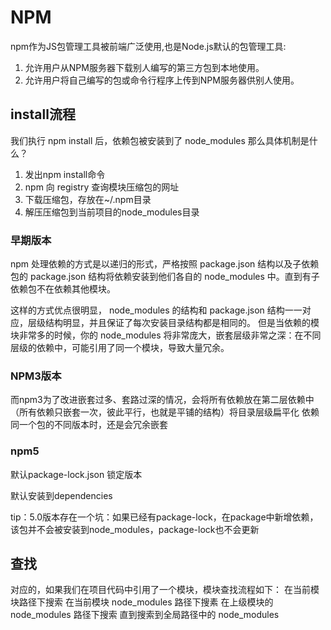 # NPM

npm作为JS包管理工具被前端广泛使用,也是Node.js默认的包管理工具:

1. 允许用户从NPM服务器下载别人编写的第三方包到本地使用。
2. 允许用户将自己编写的包或命令行程序上传到NPM服务器供别人使用。

## install流程

我们执行 npm install 后，依赖包被安装到了 node_modules 那么具体机制是什么？

1. 发出npm install命令
2. npm 向 registry 查询模块压缩包的网址
3. 下载压缩包，存放在~/.npm目录
4. 解压压缩包到当前项目的node_modules目录

### 早期版本

npm 处理依赖的方式是以递归的形式，严格按照 package.json 结构以及子依赖包的 package.json 结构将依赖安装到他们各自的 node_modules 中。直到有子依赖包不在依赖其他模块。

这样的方式优点很明显， node_modules 的结构和 package.json 结构一一对应，层级结构明显，并且保证了每次安装目录结构都是相同的。
但是当依赖的模块非常多的时候，你的 node_modules 将非常庞大，嵌套层级非常之深：在不同层级的依赖中，可能引用了同一个模块，导致大量冗余。

### NPM3版本

而npm3为了改进嵌套过多、套路过深的情况，会将所有依赖放在第二层依赖中（所有依赖只嵌套一次，彼此平行，也就是平铺的结构）将目录层级扁平化 依赖同一个包的不同版本时，还是会冗余嵌套

### npm5

默认package-lock.json 锁定版本

默认安装到dependencies

tip：5.0版本存在一个坑：如果已经有package-lock，在package中新增依赖，该包并不会被安装到node_modules，package-lock也不会更新

## 查找

对应的，如果我们在项目代码中引用了一个模块，模块查找流程如下：
在当前模块路径下搜索
在当前模块 node_modules 路径下搜素
在上级模块的 node_modules 路径下搜索
直到搜索到全局路径中的 node_modules
